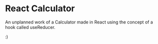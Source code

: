 # React Calculator

An unplanned work of a Calculator made in React using the concept of a hook called useReducer.

:)
